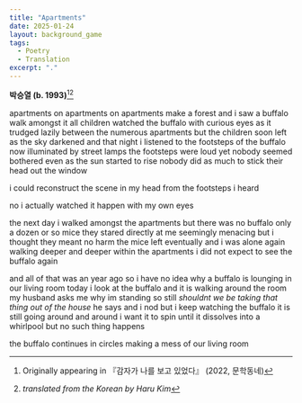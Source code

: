 ```yaml
---
title: "Apartments"
date: 2025-01-24
layout: background_game
tags:
  - Poetry
  - Translation
excerpt: "."
---
```



**박승열 (b. 1993)**[^1][^2]

[^1]: Originally appearing in 『감자가 나를 보고 있었다』 (2022, 문학동네) 
[^2]: *translated from the Korean by Haru Kim*

apartments on apartments on apartments make a forest and i saw a buffalo walk amongst it all children watched the buffalo with curious eyes as it trudged lazily between the numerous apartments but the children soon left as the sky darkened and that night i listened to the footsteps of the buffalo now illuminated by street lamps the footsteps were loud yet nobody seemed bothered even as the sun started to rise nobody did as much to stick their head out the window

i could reconstruct the scene in my head from the footsteps i heard

no i actually watched it happen with my own eyes

the next day i walked amongst the apartments but there was no buffalo only a dozen or so mice they stared directly at me seemingly menacing but i thought they meant no harm the mice left eventually and i was alone again walking deeper and deeper within the apartments i did not expect to see the buffalo again

and all of that was an year ago so i have no idea why a buffalo is lounging in our living room today i look at the buffalo and it is walking around the room my husband asks me why im standing so still *shouldnt we be taking that thing out of the house* he says and i nod but i keep watching the buffalo it is still going around and around i want it to spin until it dissolves into a whirlpool but no such thing happens 

the buffalo continues in circles making a mess of our living room
